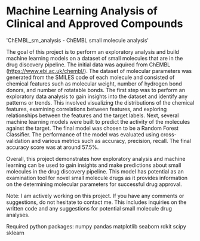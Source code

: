 # Machine Learning Analysis of Clinical and Approved Compounds
'ChEMBL_sm_analysis - ChEMBL small molecule analysis'

The goal of this project is to perform an exploratory analysis and build machine learning models on a dataset of small molecules that are in the drug discovery pipeline. The initial data was aquired from ChEMBL (https://www.ebi.ac.uk/chembl/). The dataset of molecular parameters was generated from the SMILES code of each molecule and consisted of chemical features such as molecular weight, number of hydrogen bond donors, and number of rotatable bonds. The first step was to perform an exploratory data analysis to gain insights into the dataset and identify any patterns or trends. This involved visualizing the distributions of the chemical features, examining correlations between features, and exploring relationships between the features and the target labels.
Next, several machine learning models were built to predict the activity of the molecules against the target. The final model was chosen to be a Random Forest Classifier. The performance of the model was evaluated using cross-validation and various metrics such as accuracy, precision, recall. The final accuracy score was at around 57.5%.

Overall, this project demonstrates how exploratory analysis and machine learning can be used to gain insights and make predictions about small molecules in the drug discovery pipeline. This model has potential as an examination tool for novel small molecule drugs as it provides information on the determining molecular parameters for successful drug approval.

Note: I am actively working on this project. If you have any comments or suggestions, do not hesitate to contact me. This includes inquiries on the written code and any suggestions for potential small molecule drug analyses.

Required python packages:
numpy
pandas
matplotlib
seaborn
rdkit
scipy
sklearn
